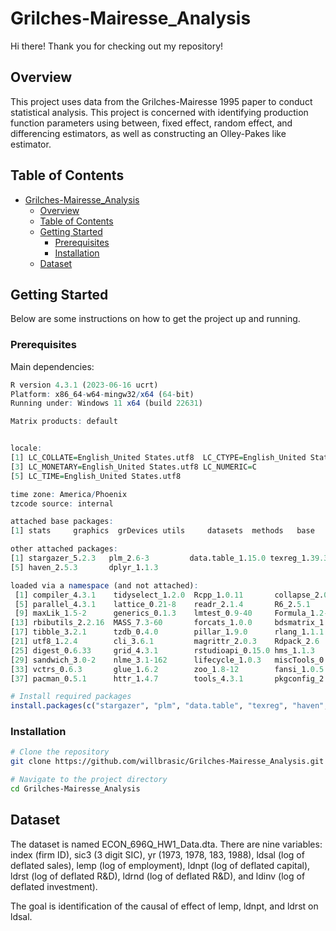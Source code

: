 # Grilches-Mairesse_Analysis

Hi there! Thank you for checking out my repository!

## Overview

This project uses data from
the Grilches-Mairesse 1995 paper to conduct statistical analysis. This project
is concerned with identifying production function parameters using between,
fixed effect, random effect, and differencing estimators,
as well as constructing an Olley-Pakes like estimator.

## Table of Contents

- [Grilches-Mairesse_Analysis](#project-name)
  - [Overview](#overview)
  - [Table of Contents](#table-of-contents)
  - [Getting Started](#getting-started)
    - [Prerequisites](#prerequisites)
    - [Installation](#installation)
  - [Dataset](#dataset)

## Getting Started

Below are some instructions on how to get the project up and running.

### Prerequisites

Main dependencies:

```R
R version 4.3.1 (2023-06-16 ucrt)
Platform: x86_64-w64-mingw32/x64 (64-bit)
Running under: Windows 11 x64 (build 22631)

Matrix products: default


locale:
[1] LC_COLLATE=English_United States.utf8  LC_CTYPE=English_United States.utf8   
[3] LC_MONETARY=English_United States.utf8 LC_NUMERIC=C                          
[5] LC_TIME=English_United States.utf8    

time zone: America/Phoenix
tzcode source: internal

attached base packages:
[1] stats     graphics  grDevices utils     datasets  methods   base     

other attached packages:
[1] stargazer_5.2.3   plm_2.6-3         data.table_1.15.0 texreg_1.39.3    
[5] haven_2.5.3       dplyr_1.1.3      

loaded via a namespace (and not attached):
 [1] compiler_4.3.1    tidyselect_1.2.0  Rcpp_1.0.11       collapse_2.0.9   
 [5] parallel_4.3.1    lattice_0.21-8    readr_2.1.4       R6_2.5.1         
 [9] maxLik_1.5-2      generics_0.1.3    lmtest_0.9-40     Formula_1.2-5    
[13] rbibutils_2.2.16  MASS_7.3-60       forcats_1.0.0     bdsmatrix_1.3-6  
[17] tibble_3.2.1      tzdb_0.4.0        pillar_1.9.0      rlang_1.1.1      
[21] utf8_1.2.4        cli_3.6.1         magrittr_2.0.3    Rdpack_2.6       
[25] digest_0.6.33     grid_4.3.1        rstudioapi_0.15.0 hms_1.1.3        
[29] sandwich_3.0-2    nlme_3.1-162      lifecycle_1.0.3   miscTools_0.6-28
[33] vctrs_0.6.3       glue_1.6.2        zoo_1.8-12        fansi_1.0.5      
[37] pacman_0.5.1      httr_1.4.7        tools_4.3.1       pkgconfig_2.0.3  
```

```R
# Install required packages
install.packages(c("stargazer", "plm", "data.table", "texreg", "haven", "dplyr"))
```

### Installation

```bash
# Clone the repository
git clone https://github.com/willbrasic/Grilches-Mairesse_Analysis.git

# Navigate to the project directory
cd Grilches-Mairesse_Analysis

```

## Dataset

The dataset is named ECON_696Q_HW1_Data.dta. There are nine variables:
index (firm ID), sic3 (3 digit SIC), yr (1973, 1978, 183, 1988),
ldsal (log of deflated sales), lemp (log of employment),
ldnpt (log of deflated capital), ldrst (log of deflated R&D),
ldrnd (log of deflated R&D), and ldinv (log of deflated investment).

The goal is identification of the causal of effect of lemp, ldnpt, and ldrst
on ldsal.
